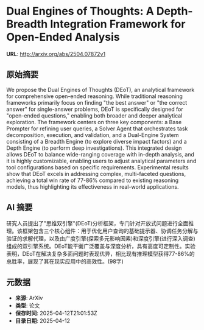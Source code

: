 # Dual Engines of Thoughts: A Depth-Breadth Integration Framework for Open-Ended Analysis

**URL**: http://arxiv.org/abs/2504.07872v1

## 原始摘要

We propose the Dual Engines of Thoughts (DEoT), an analytical framework for
comprehensive open-ended reasoning. While traditional reasoning frameworks
primarily focus on finding "the best answer" or "the correct answer" for
single-answer problems, DEoT is specifically designed for "open-ended
questions," enabling both broader and deeper analytical exploration. The
framework centers on three key components: a Base Prompter for refining user
queries, a Solver Agent that orchestrates task decomposition, execution, and
validation, and a Dual-Engine System consisting of a Breadth Engine (to explore
diverse impact factors) and a Depth Engine (to perform deep investigations).
This integrated design allows DEoT to balance wide-ranging coverage with
in-depth analysis, and it is highly customizable, enabling users to adjust
analytical parameters and tool configurations based on specific requirements.
Experimental results show that DEoT excels in addressing complex, multi-faceted
questions, achieving a total win rate of 77-86% compared to existing reasoning
models, thus highlighting its effectiveness in real-world applications.


## AI 摘要

研究人员提出了"思维双引擎"(DEoT)分析框架，专门针对开放式问题进行全面推理。该框架包含三个核心组件：用于优化用户查询的基础提示器、协调任务分解与验证的求解代理，以及由广度引擎(探索多元影响因素)和深度引擎(进行深入调查)组成的双引擎系统。DEoT能平衡广泛覆盖与深度分析，具有高度可定制性。实验表明，DEoT在解决复杂多面问题时表现优异，相比现有推理模型获得77-86%的总胜率，展现了其在现实应用中的高效性。(98字)

## 元数据

- **来源**: ArXiv
- **类型**: 论文
- **保存时间**: 2025-04-12T21:01:53Z
- **目录日期**: 2025-04-12
